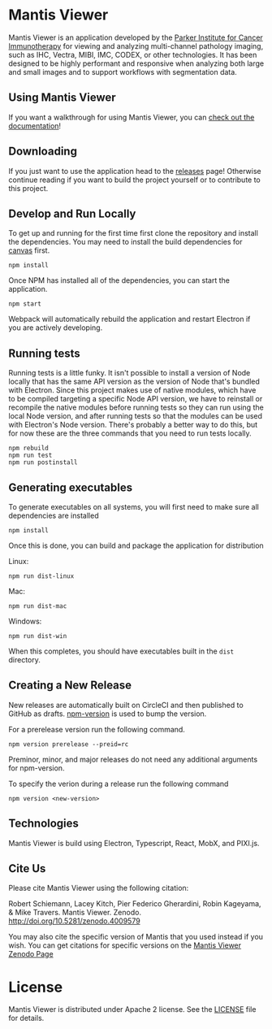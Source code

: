 # Mantis Viewer

Mantis Viewer is an application developed by the [Parker Institute for Cancer Immunotherapy](https://www.parkerici.org/) for viewing and analyzing multi-channel pathology imaging, such as IHC, Vectra, MIBI, IMC, CODEX, or other technologies. It has been designed to be highly performant and responsive when analyzing both large and small images and to support workflows with segmentation data.

## Using Mantis Viewer

If you want a walkthrough for using Mantis Viewer, you can [check out the documentation](https://candelbio.github.io/mantis-viewer/)!

## Downloading

If you just want to use the application head to the [releases](https://github.com/CANDELbio/mantis-viewer/releases) page! Otherwise continue reading if you want to build the project yourself or to contribute to this project.

## Develop and Run Locally

To get up and running for the first time first clone the repository and install the dependencies. You may need to install the build dependencies for [canvas](https://www.npmjs.com/package/canvas) first.

```shell
npm install
```

Once NPM has installed all of the dependencies, you can start the application.

```shell
npm start
```

Webpack will automatically rebuild the application and restart Electron if you are actively developing.

## Running tests

Running tests is a little funky. It isn't possible to install a version of Node locally that has the same API version as the version of Node that's bundled with Electron. Since this project makes use of native modules, which have to be compiled targeting a specific Node API version, we have to reinstall or recompile the native modules before running tests so they can run using the local Node version, and after running tests so that the modules can be used with Electron's Node version. There's probably a better way to do this, but for now these are the three commands that you need to run tests locally.

```shell
npm rebuild
npm run test
npm run postinstall
```

## Generating executables

To generate executables on all systems, you will first need to make sure all dependencies are installed

```shell
npm install
```

Once this is done, you can build and package the application for distribution

Linux:

```shell
npm run dist-linux
```

Mac:

```shell
npm run dist-mac
```

Windows:

```shell
npm run dist-win
```

When this completes, you should have executables built in the `dist` directory.

## Creating a New Release

New releases are automatically built on CircleCI and then published to GitHub as drafts. [npm-version](https://docs.npmjs.com/cli/v8/commands/npm-version) is used to bump the version.

For a prerelease version run the following command.

```shell
npm version prerelease --preid=rc
```

Preminor, minor, and major releases do not need any additional arguments for npm-version.

To specify the verion during a release run the following command

```shell
npm version <new-version>
```

## Technologies

Mantis Viewer is build using Electron, Typescript, React, MobX, and PIXI.js.

## Cite Us

Please cite Mantis Viewer using the following citation:

Robert Schiemann, Lacey Kitch, Pier Federico Gherardini, Robin Kageyama, & Mike Travers. Mantis Viewer. Zenodo. http://doi.org/10.5281/zenodo.4009579

You may also cite the specific version of Mantis that you used instead if you wish. You can get citations for specific versions on the [Mantis Viewer Zenodo Page](https://zenodo.org/record/4009580#.X01fytNKh-W)

# License

Mantis Viewer is distributed under Apache 2 license. See the [LICENSE](LICENSE.md) file for details.
